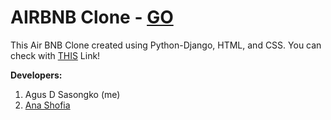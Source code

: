 # AIRBNB Clone - [GO](http://agushofi.pythonanywhere.com/)

This Air BNB Clone created using Python-Django, HTML, and CSS. You can check with [THIS](http://agushofi.pythonanywhere.com/) Link!


**Developers:**
1. Agus D Sasongko (me)
2. [Ana Shofia](https://github.com/anshof)
